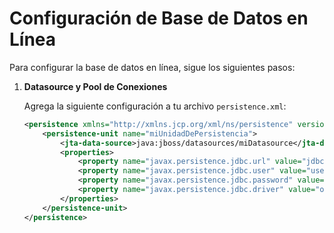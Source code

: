 # Configuración de Base de Datos en Línea

Para configurar la base de datos en línea, sigue los siguientes pasos:

1. **Datasource y Pool de Conexiones**

   Agrega la siguiente configuración a tu archivo `persistence.xml`:

   ```xml
   <persistence xmlns="http://xmlns.jcp.org/xml/ns/persistence" version="2.0">
       <persistence-unit name="miUnidadDePersistencia">
           <jta-data-source>java:jboss/datasources/miDatasource</jta-data-source>
           <properties>
               <property name="javax.persistence.jdbc.url" value="jdbc:postgresql://hostname:5432/database" />
               <property name="javax.persistence.jdbc.user" value="username" />
               <property name="javax.persistence.jdbc.password" value="password" />
               <property name="javax.persistence.jdbc.driver" value="org.postgresql.Driver" />
           </properties>
       </persistence-unit>
   </persistence>
